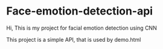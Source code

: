# Face-emotion-detection-api
Hi, This is my project for facial emotion detection using CNN

This project is a simple API, that is used by demo.html
